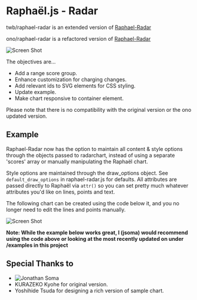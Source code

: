 Raphaël.js - Radar
=================

twb/raphael-radar is an extended version of
[Raphael-Radar](https://github.com/ono/Raphael-Radar)

ono/raphael-radar is a refactored version of
[Raphael-Radar](https://github.com/tnzk/Raphael-Radar)

![Screen Shot](https://github.com/twb/raphael-radar/raw/master/example/images/screenshot2.png)

The objectives are...

* Add a range score group.
* Enhance customization for charging changes.
* Add relevant ids to SVG elements for CSS styling.
* Update example.
* Make chart responsive to container element.

Please note that there is no compatibility with the original version or the ono updated version.

Example
-------

Raphael-Radar now has the option to maintain all content & style options through the objects passed to radarchart, instead of using a separate 'scores' array or manually manipulating the Raphaël chart.

Style options are maintained through the draw_options object. See `default_draw_options` in raphael-radar.js for defaults. All attributes are passed directly to Raphaël via `attr()` so you can set pretty much whatever attributes you'd like on lines, points and text.

The following chart can be created using the code below it, and you no longer need to edit the lines and points manually.

![Screen Shot](https://github.com/twb/raphael-radar/raw/master/example/images/screenshot2.png)

    
**Note: While the example below works great, I (jsoma) would recommend using the code above or looking at the most recently updated on under /examples in this project**

<!-- Seeing example is always the best way to understand how it works. Here is an
[example](http://o1123.com/raphael-radar/example/index.html). 

I am thinking of making the page nicer and adding an example to handling events
on the chart near future.


TODO
----

* Better example page with code view.
* License information.

-->

Special Thanks to
-----------------

* ![Jonathan Soma](https://github.com/jsoma)
* KURAZEKO Kyohe for original version.
* Yoshihide Tsuda for designing a rich version of sample chart.

